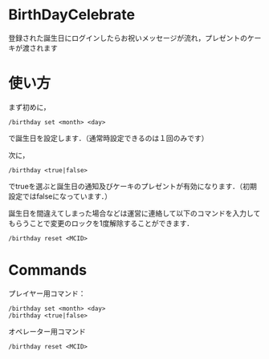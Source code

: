 # BirthDayCelebrate
登録された誕生日にログインしたらお祝いメッセージが流れ，プレゼントのケーキが渡されます

# 使い方
まず初めに，
```
/birthday set <month> <day>
```
で誕生日を設定します．（通常時設定できるのは１回のみです）

次に，
```
/birthday <true|false>
```
でtrueを選ぶと誕生日の通知及びケーキのプレゼントが有効になります．（初期設定ではfalseになっています．）

誕生日を間違えてしまった場合などは運営に連絡して以下のコマンドを入力してもらうことで変更のロックを1度解除することができます．
```
/birthday reset <MCID>
```

# Commands
プレイヤー用コマンド：
```
/birthday set <month> <day>
/birthday <true|false>
```
オペレーター用コマンド
```
/birthday reset <MCID>
```
